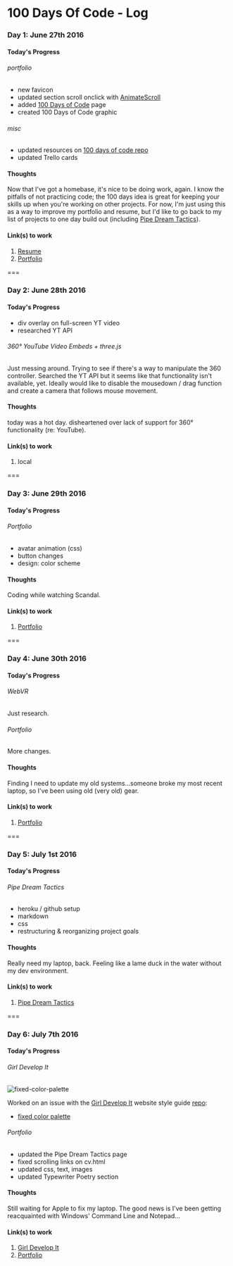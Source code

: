 # 100 Days Of Code - Log

### Day 1: June 27th 2016

#### Today's Progress

###### portfolio
- new favicon
- updated section scroll onclick with [AnimateScroll](http://plugins.compzets.com/animatescroll/)
- added [100 Days of Code](http://www.billimarie.com/portfolio/doc.html) page
- created 100 Days of Code graphic

###### misc
- updated resources on [100 days of code repo](https://github.com/Kallaway/100-days-of-code/pull/2)
- updated Trello cards

#### Thoughts
Now that I've got a homebase, it's nice to be doing work, again. I know the pitfalls of not practicing code; the 100 days idea is great for keeping your skills up when you're working on other projects. For now, I'm just using this as a way to improve my portfolio and resume, but I'd like to go back to my list of projects to one day build out (including [Pipe Dream Tactics](http://pipedreamtactics.wordpress.com)).

#### Link(s) to work

1. [Resume](https://www.billimarie.com/portfolio/cv.html)
2. [Portfolio](https://www.billimarie.com/portfolio)

===

### Day 2: June 28th 2016

#### Today's Progress

- div overlay on full-screen YT video
- researched YT API

###### 360&deg; YouTube Video Embeds + three.js
Just messing around. Trying to see if there's a way to manipulate the 360 controller. Searched the YT API but it seems like that functionality isn't available, yet. Ideally would like to disable the mousedown / drag function and create a camera that follows mouse movement.

#### Thoughts
today was a hot day. disheartened over lack of support for 360&deg; functionality (re: YouTube).

#### Link(s) to work

1. local

===

### Day 3: June 29th 2016

#### Today's Progress

###### Portfolio
- avatar animation (css)
- button changes
- design: color scheme

#### Thoughts
Coding while watching Scandal.

#### Link(s) to work

1. [Portfolio](https://www.billimarie.com/portfolio)

===

### Day 4: June 30th 2016

#### Today's Progress

###### WebVR
Just research.

###### Portfolio
More changes.

#### Thoughts
Finding I need to update my old systems...someone broke my most recent laptop, so I've been using old (very old) gear.

#### Link(s) to work

1. [Portfolio](https://www.billimarie.com/portfolio)

===

### Day 5: July 1st 2016

#### Today's Progress

###### Pipe Dream Tactics
- heroku / github setup
- markdown
- css
- restructuring & reorganizing project goals

#### Thoughts
Really need my laptop, back. Feeling like a lame duck in the water without my dev environment.

#### Link(s) to work

1. [Pipe Dream Tactics](https://calm-wildwood-8850.herokuapp.com/about)

===

### Day 6: July 7th 2016

#### Today's Progress

###### Girl Develop It
![fixed-color-palette](https://cloud.githubusercontent.com/assets/6895471/16677132/11c4ecac-4487-11e6-8721-a719964c22bc.png)

Worked on an issue with the [Girl Develop It](https://github.com/girldevelopit) website style guide [repo](https://github.com/girldevelopit/gdi-website-styleguide):
- [fixed color palette](https://github.com/girldevelopit/gdi-website-styleguide/issues/2#issuecomment-231270797)

###### Portfolio

- updated the Pipe Dream Tactics page
- fixed scrolling links on cv.html
- updated css, text, images
- updated Typewriter Poetry section

#### Thoughts
Still waiting for Apple to fix my laptop. The good news is I've been getting reacquainted with Windows' Command Line and Notepad...

#### Link(s) to work

1. [Girl Develop It](https://github.com/girldevelopit/gdi-website-styleguide/issues/2#issuecomment-231270797)
2. [Portfolio](https://www.billimarie.com/portfolio)
